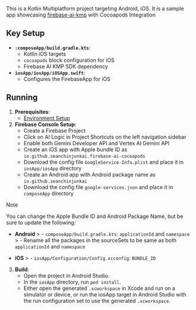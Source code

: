 This is a Kotlin Multiplatform project targeting Android, iOS. It is a sample app showcasing [firebase-ai-kmp](https://github.com/SeanChinJunKai/firebase-ai-kmp) with Cocoapods Integration

## Key Setup
* **`:composeApp/build.gradle.kts`**:
    * Kotlin iOS targets
    * `cocoapods` block configuration for iOS
    * Firebase AI KMP SDK dependency
* **`iosApp/iosApp/iOSApp.swift`**:
    * Configures the FirebaseApp for iOS

## Running

1.  **Prerequisites**: 
    * [Environment Setup](https://www.jetbrains.com/help/kotlin-multiplatform-dev/quickstart.html#set-up-the-environment)
2.  **Firebase Console Setup**:
    * Create a Firebase Project
    * Click on AI Logic in Project Shortcuts on the left navigation sidebar
    * Enable both Gemini Developer API and Vertex AI Gemini API
    * Create an iOS app with Apple bundle ID as `io.github.seanchinjunkai.firebase-ai-cocoapods`
    * Download the config file `GoogleService-Info.plist` and place it in `iosApp/iosApp` directory
    * Create an Android app with Android package name as `io.github.seanchinjunkai`
    * Download the config file `google-services.json` and place it in `composeApp` directory
> [!NOTE]
> You can change the Apple Bundle ID and Android Package Name, but be sure to update the following:
>
> - **Android**
    >   - `composeApp/build.gradle.kts`: `applicationId` and `namespace`
    >   -  Rename all the packages in the sourceSets to be same as both `applicationId` and `namespace`
>
> - **iOS**
    >   - `iosApp/Configuration/Config.xcconfig`: `BUNDLE_ID`

3. **Build**:
    * Open the project in Android Studio.
    * In the `iosApp` directory, run `pod install`.
    * Either open the generated `.xcworkspace` in Xcode and run on a simulator or device, or run the iosApp target in Android Studio with the run configuration set to use the generated `.xcworkspace`.
